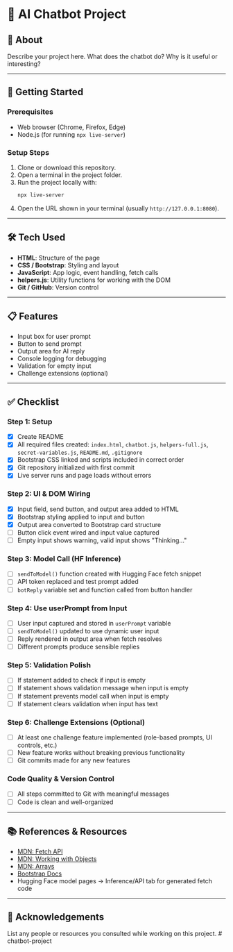 # 🧪 AI Chatbot Project

## 📖 About  
Describe your project here. What does the chatbot do? Why is it useful or interesting?  

---

## 🚀 Getting Started  

### Prerequisites  
- Web browser (Chrome, Firefox, Edge)  
- Node.js (for running `npx live-server`)  

### Setup Steps  
1. Clone or download this repository.  
2. Open a terminal in the project folder.  
3. Run the project locally with:  
   ```bash
   npx live-server
   ```  
4. Open the URL shown in your terminal (usually `http://127.0.0.1:8080`).  

---

## 🛠️ Tech Used  
- **HTML**: Structure of the page  
- **CSS / Bootstrap**: Styling and layout  
- **JavaScript**: App logic, event handling, fetch calls  
- **helpers.js**: Utility functions for working with the DOM  
- **Git / GitHub**: Version control  

---

## 📋 Features  
- Input box for user prompt  
- Button to send prompt  
- Output area for AI reply  
- Console logging for debugging  
- Validation for empty input  
- Challenge extensions (optional)  

---

## ✅ Checklist  

### Step 1: Setup  
- [x] Create README  
- [x] All required files created: `index.html`, `chatbot.js`, `helpers-full.js`, `secret-variables.js`, `README.md`, `.gitignore`  
- [x] Bootstrap CSS linked and scripts included in correct order  
- [x] Git repository initialized with first commit  
- [x] Live server runs and page loads without errors  

### Step 2: UI & DOM Wiring  
- [x] Input field, send button, and output area added to HTML  
- [x] Bootstrap styling applied to input and button  
- [x] Output area converted to Bootstrap card structure  
- [ ] Button click event wired and input value captured  
- [ ] Empty input shows warning, valid input shows "Thinking…"  

### Step 3: Model Call (HF Inference)  
- [ ] `sendToModel()` function created with Hugging Face fetch snippet  
- [ ] API token replaced and test prompt added  
- [ ] `botReply` variable set and function called from button handler  

### Step 4: Use userPrompt from Input  
- [ ] User input captured and stored in `userPrompt` variable  
- [ ] `sendToModel()` updated to use dynamic user input  
- [ ] Reply rendered in output area when fetch resolves  
- [ ] Different prompts produce sensible replies  

### Step 5: Validation Polish  
- [ ] If statement added to check if input is empty  
- [ ] If statement shows validation message when input is empty  
- [ ] If statement prevents model call when input is empty  
- [ ] If statement clears validation when input has text  

### Step 6: Challenge Extensions (Optional)  
- [ ] At least one challenge feature implemented (role-based prompts, UI controls, etc.)  
- [ ] New feature works without breaking previous functionality  
- [ ] Git commits made for any new features  

### Code Quality & Version Control  
- [ ] All steps committed to Git with meaningful messages  
- [ ] Code is clean and well-organized  

---

## 📚 References & Resources  
- [MDN: Fetch API](https://developer.mozilla.org/en-US/docs/Web/API/Fetch_API)  
- [MDN: Working with Objects](https://developer.mozilla.org/en-US/docs/Learn/JavaScript/Objects/Basics)  
- [MDN: Arrays](https://developer.mozilla.org/en-US/docs/Learn/JavaScript/First_steps/Arrays)  
- [Bootstrap Docs](https://getbootstrap.com/docs/5.3/getting-started/introduction/)  
- Hugging Face model pages → Inference/API tab for generated fetch code  

---

## 🙌 Acknowledgements  
List any people or resources you consulted while working on this project. # chatbot-project
